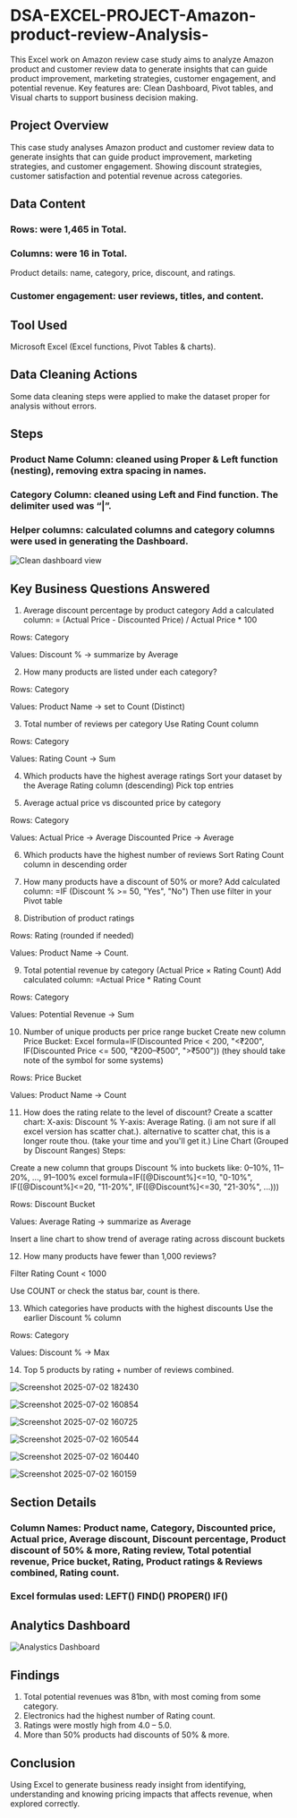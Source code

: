# DSA-EXCEL-PROJECT-Amazon-product-review-Analysis-
This Excel work on Amazon review case study aims to analyze Amazon product and customer review data to generate insights that can guide product improvement, marketing strategies, customer engagement, and potential revenue. Key features are: Clean Dashboard, Pivot tables, and Visual charts to support business decision making.

## Project Overview
This case study analyses Amazon product and customer review data to generate insights that can guide product improvement, marketing strategies, and customer engagement. Showing discount strategies, customer satisfaction and potential revenue across categories.

## Data Content
### Rows: were 1,465 in Total.
### Columns: were 16 in Total.
Product details: name, category, price, discount, and ratings.

### Customer engagement: user reviews, titles, and content.

## Tool Used
Microsoft Excel (Excel functions, Pivot Tables & charts).

## Data Cleaning Actions
Some data cleaning steps were applied to make the dataset proper for analysis without errors.

## Steps
### Product Name Column: cleaned using Proper & Left function (nesting), removing extra spacing in names.
### Category Column: cleaned using Left and Find function. The delimiter used was “|”.
### Helper columns: calculated columns and category columns were used in generating the Dashboard.
![Clean dashboard view](https://github.com/user-attachments/assets/9663ea4f-038f-47d4-9a89-d00db0fbc4a9)
## Key Business Questions Answered

1.	Average discount percentage by product category
Add a calculated column:
= (Actual Price - Discounted Price) / Actual Price * 100


Rows: Category

Values: Discount % → summarize by Average


2.	How many products are listed under each category?
   
   
Rows: Category

Values: Product Name → set to Count (Distinct)


3.	Total number of reviews per category
Use Rating Count column


Rows: Category

Values: Rating Count → Sum


4.	Which products have the highest average ratings
Sort your dataset by the Average Rating column (descending)
Pick top entries


5.	 Average actual price vs discounted price by category
   
Rows: Category

Values: Actual Price → Average
Discounted Price → Average


6.	Which products have the highest number of reviews
Sort Rating Count column in descending order


7.	How many products have a discount of 50% or more?
Add calculated column:
=IF (Discount % >= 50, "Yes", "No")
Then use filter in your Pivot table


8.	Distribution of product ratings
   
Rows: Rating (rounded if needed)

Values: Product Name → Count.


9.	Total potential revenue by category (Actual Price × Rating Count)
Add calculated column:
=Actual Price * Rating Count

Rows: Category

Values: Potential Revenue → Sum


10.	 Number of unique products per price range bucket
Create new column Price Bucket:
Excel formula=IF(Discounted Price < 200, "<₹200",
   IF(Discounted Price <= 500, "₹200–₹500", ">₹500")) (they should take note of the symbol for some systems)

Rows: Price Bucket

Values: Product Name → Count


11.	How does the rating relate to the level of discount?
Create a scatter chart:
X-axis: Discount %
Y-axis: Average Rating. (i am not sure if all excel version has scatter chat.).   alternative to scatter chat, this is a longer route thou. (take your time and you'll get it.) Line Chart (Grouped by Discount Ranges)
Steps:

Create a new column that groups Discount % into buckets like:
0–10%, 11–20%, ..., 91–100%
excel formula=IF([@Discount%]<=10, "0-10%",
  IF([@Discount%]<=20, "11-20%",
  IF([@Discount%]<=30, "21-30%", ...)))

Rows: Discount Bucket

Values: Average Rating → summarize as Average

Insert a line chart to show trend of average rating across discount buckets


12.	How many products have fewer than 1,000 reviews?

Filter Rating Count < 1000

Use COUNT or check the status bar, count is there.


13.	 Which categories have products with the highest discounts
Use the earlier Discount % column

Rows: Category

Values: Discount % → Max


14.	 Top 5 products by rating + number of reviews combined.
    
![Screenshot 2025-07-02 182430](https://github.com/user-attachments/assets/63667cce-d904-43e0-b17b-6eb05092d0e5)

![Screenshot 2025-07-02 160854](https://github.com/user-attachments/assets/7bc3e43d-cb73-472c-8bc5-ebf14ad77704)

![Screenshot 2025-07-02 160725](https://github.com/user-attachments/assets/275826ad-f679-4498-a691-88d1165345e9)

![Screenshot 2025-07-02 160544](https://github.com/user-attachments/assets/4e4cfe09-41e0-450d-a8d2-75e57197e769)

![Screenshot 2025-07-02 160440](https://github.com/user-attachments/assets/3aed0a07-c934-4ec0-bb31-f15a710869a4)

![Screenshot 2025-07-02 160159](https://github.com/user-attachments/assets/4ff2cdaa-76d6-436f-94e3-97cec950911b)


## Section Details
### Column Names: Product name, Category, Discounted price, Actual price, Average discount, Discount percentage, Product discount of 50% & more, Rating review, Total potential revenue, Price bucket, Rating, Product ratings & Reviews combined, Rating count.
### Excel formulas used: LEFT() FIND() PROPER() IF() 

## Analytics Dashboard
![Analystics Dashboard](https://github.com/user-attachments/assets/c5846baf-0118-4e01-9b4d-98e9f75c3d97)

## **Findings**
1.	Total potential revenues was 81bn, with most coming from some category.
2.	Electronics had the highest number of Rating count.
3.	Ratings were mostly high from 4.0 – 5.0.
4.	More than 50% products had discounts of 50% & more.

## **Conclusion**
Using Excel to generate business ready insight from identifying, understanding and knowing pricing impacts that affects revenue, when explored correctly.
